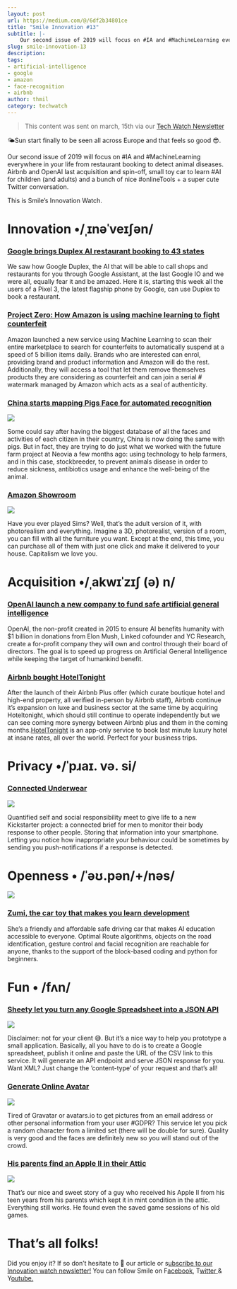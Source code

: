 ```yaml
---
layout: post
url: https://medium.com/@/6df2b34801ce
title: "Smile Innovation #13"
subtitle: |-
    Our second issue of 2019 will focus on #IA and #MachineLearning everywhere in your life from restaurant booking to detect animal diseases.
slug: smile-innovation-13
description: 
tags:
- artificial-intelligence
- google
- amazon
- face-recognition
- airbnb
author: thmil
category: techwatch
---
```


> This content was sent on march, 15th via our [Tech Watch Newsletter](https://mailchi.mp/c414f1508567/techwatch)

🌤Sun start finally to be seen all across Europe and that feels so good 😎.

Our second issue of 2019 will focus on #IA and #MachineLearning everywhere in your life from restaurant booking to detect animal diseases. Airbnb and OpenAI last acquisition and spin-off, small toy car to learn #AI for children (and adults) and a bunch of nice #onlineTools + a super cute Twitter conversation.

This is Smile’s Innovation Watch.

# Innovation •/ˌɪnəˈveɪʃən/

### [Google brings Duplex AI restaurant booking to 43 states](https://techcrunch.com/2019/03/06/google-brings-its-duplex-ai-restaurant-booking-assistant-to-43-states/)

We saw how Google Duplex, the AI that will be able to call shops and restaurants for you through Google Assistant, at the last Google IO and we were all, equally fear it and be amazed. Here it is, starting this week all the users of a Pixel 3, the latest flagship phone by Google, can use Duplex to book a restaurant.

### [Project Zero: How Amazon is using machine learning to fight counterfeit](https://brandservices.amazon.com/projectzero)

Amazon launched a new service using Machine Learning to scan their entire marketplace to search for counterfeits to automatically suspend at a speed of 5 billion items daily. Brands who are interested can enrol, providing brand and product information and Amazon will do the rest. Additionally, they will access a tool that let them remove themselves products they are considering as counterfeit and can join a serial # watermark managed by Amazon which acts as a seal of authenticity.

### [China starts mapping Pigs Face for automated recognition](https://www.nytimes.com/2019/02/24/business/china-pig-technology-facial-recognition.html)

![](/assets/images/posts/0*SWXpS6dB2xRF6ZhF.jpg)

Some could say after having the biggest database of all the faces and activities of each citizen in their country, China is now doing the same with pigs. But in fact, they are trying to do just what we worked with the future farm project at Neovia a few months ago: using technology to help farmers, and in this case, stockbreeder, to prevent animals disease in order to reduce sickness, antibiotics usage and enhance the well-being of the animal.

### [Amazon Showroom](https://www.producthunt.com/posts/amazon-showroom)

![](/assets/images/posts/0*ty2wmVTvKze4lWkX.jpeg)

Have you ever played Sims? Well, that’s the adult version of it, with photorealism and everything. Imagine a 3D, photorealist, version of a room, you can fill with all the furniture you want. Except at the end, this time, you can purchase all of them with just one click and make it delivered to your house. Capitalism we love you.

# Acquisition •/ˌakwɪˈzɪʃ (ə) n/

### [OpenAI launch a new company to fund safe artificial general intelligence](https://venturebeat.com/2019/03/11/openai-launches-new-company-for-funding-safe-artificial-general-intelligence/)

OpenAI, the non-profit created in 2015 to ensure AI benefits humanity with $1 billion in donations from Elon Mush, Linked cofounder and YC Research, create a for-profit company they will own and control through their board of directors. The goal is to speed up progress on Artificial General Intelligence while keeping the target of humankind benefit.

### [Airbnb bought HotelTonight](https://www.theverge.com/2019/3/7/18254988/airbnb-hoteltonight-acquisition-deal-hotel-booking-platform)

After the launch of their Airbnb Plus offer (which curate boutique hotel and high-end property, all verified in-person by Airbnb staff), Airbnb continue it’s expansion on luxe and business sector at the same time by acquiring Hoteltonight, which should still continue to operate independently but we can see coming more synergy between Airbnb plus and them in the coming months.[HotelTonight](https://txt.htltn.com/C9HYUVyY2U) is an app-only service to book last minute luxury hotel at insane rates, all over the world. Perfect for your business trips.

# Privacy •/ˈpɹaɪ. və. si/

### [Connected Underwear](mailto:thibault.milan@smile.eu?subject=I%20found%20the%20WTF%20Topic%20%F0%9F%99%8B%E2%80%8D%E2%99%82%EF%B8%8F&body=Please%20tell%20me%20your%20name%2C%20agency%2C%20and%20you%20can%20add%20me%20a%20little%20message.)

![](/assets/images/posts/0*h1oCy5YkDDeksW_t.png)

Quantified self and social responsibility meet to give life to a new Kickstarter project: a connected brief for men to monitor their body response to other people. Storing that information into your smartphone. Letting you notice how inappropriate your behaviour could be sometimes by sending you push-notifications if a response is detected.

# Openness • /ˈəʊ.pən/+/nəs/

![](/assets/images/posts/0*dPGcTtOTe9lOvado.png)

### [Zumi, the car toy that makes you learn development](https://www.kickstarter.com/projects/robolink/driving-into-the-world-of-ai-zumi)

She’s a friendly and affordable safe driving car that makes AI education accessible to everyone. Optimal Route algorithms, objects on the road identification, gesture control and facial recognition are reachable for anyone, thanks to the support of the block-based coding and python for beginners.

# Fun • /fʌn/

### [Sheety let you turn any Google Spreadsheet into a JSON API](https://sheety.co/)

![](/assets/images/posts/0*01xCYzIQ8Ka_HnrV.png)

Disclaimer: not for your client 😅. But it’s a nice way to help you prototype a small application. Basically, all you have to do is to create a Google spreadsheet, publish it online and paste the URL of the CSV link to this service. It will generate an API endpoint and serve JSON response for you. Want XML? Just change the ’content-type’ of your request and that’s all!

### [Generate Online Avatar](https://joeschmoe.io/)

![](/assets/images/posts/0*JYoGHlhsDF9gtMNW.png)

Tired of Gravatar or avatars.io to get pictures from an email address or other personal information from your user #GDPR? This service let you pick a random character from a limited set (there will be double for sure). Quality is very good and the faces are definitely new so you will stand out of the crowd.

### [His parents find an Apple II in their Attic](https://twitter.com/JohnFPfaff/status/1096973633736581121?s=20)

![](/assets/images/posts/0*RkgLTrqtwK-I5kAe.jpg)

That’s our nice and sweet story of a guy who received his Apple II from his teen years from his parents which kept it in mint condition in the attic. Everything still works. He found even the saved game sessions of his old games.

# That’s all folks!

Did you enjoy it? If so don’t hesitate to 👏 our article or s[ubscribe to our Innovation watch newsletter!](https://mailchi.mp/c414f1508567/techwatch)
You can follow Smile on F[acebook,](https://www.facebook.com/smileopensource) T[witter ](https://www.twitter.com/GroupeSmile)& Y[outube.](http://www.youtube.com/user/SmileOpenSource)


